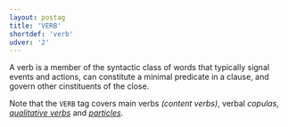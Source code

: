 ```yaml
---
layout: postag
title: 'VERB'
shortdef: 'verb'
udver: '2'
---
```


A verb is a member of the syntactic class of words that typically signal events and actions, can constitute a minimal predicate in a clause, and govern other cinstituents of the close.

Note that the `VERB` tag covers main verbs _(content verbs)_, verbal _copulas_, [_qualitative verbs_](ADJ) and [_particles_](bm-feat/VerbForm).



<!-- Interlanguage links updated Út zář 29 20:23:04 CEST 2020 -->
